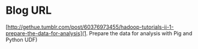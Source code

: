 Blog URL
========

[http://gethue.tumblr.com/post/60376973455/hadoop-tutorials-ii-1-prepare-the-data-for-analysis](1. Prepare the data for analysis with Pig and Python UDF)
